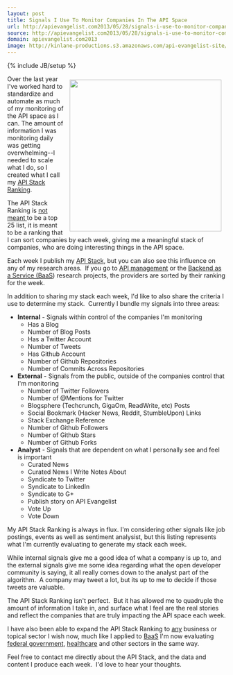 ```yaml
---
layout: post
title: Signals I Use To Monitor Companies In The API Space
url: http://apievangelist.com2013/05/28/signals-i-use-to-monitor-companies-in-the-api-space/
source: http://apievangelist.com2013/05/28/signals-i-use-to-monitor-companies-in-the-api-space/
domain: apievangelist.com2013
image: http://kinlane-productions.s3.amazonaws.com/api-evangelist-site/blog/api-stack-logo.png
---
```

{% include JB/setup %}
<p><a href="http://theapistack.com" target="_blank"><img style="padding: 10px;" src="http://kinlane-productions.s3.amazonaws.com/api-stack/api-stack-logo.png" alt="" width="350" align="right" /></a></p>
<p>Over the last year I've worked hard to standardize and automate as much of my monitoring of the API space as I can. The amount of information I was monitoring daily was getting overwhelming--I needed to scale what I do, so I created what I call my <a href="http://theapistack.com/ranking.html">API Stack Ranking</a>.</p>
<p>The API Stack Ranking is <span style="text-decoration: underline;">not meant </span>to be a top 25 list, it is meant to be a ranking that I can sort companies by each week, giving me a meaningful stack of companies, who are doing interesting things in the API space.</p>
<p>Each week I publish my <a href="http://theapistack.com" target="_blank">API Stack</a>, but you can also see this influence on any of my research areas. &nbsp;If you go to <a title="API Management" href="http://management.apievangelist.com">API management</a> or the <a title="Backend as a Service (BaaS)" href="http://baas.apievangelist.com">Backend as a Service (BaaS</a>) research projects, the providers are sorted by their ranking for the week.</p>
<p>In addition to sharing my stack each week, I'd like to also share the criteria I use to determine my stack. &nbsp;Currently I bundle my signals into three areas:</p>
<ul class="mainlist">
<li><strong>Internal</strong> - Signals within control of the companies I'm monitoring      
<ul class="mainlist">
<li>Has a Blog</li>
<li>Number of Blog Posts</li>
<li>Has a Twitter Account</li>
<li>Number of Tweets</li>
<li>Has Github Account</li>
<li>Number of Github Repositories</li>
<li>Number of Commits Across Repositories</li>
</ul>
</li>
<li><strong>External</strong> - Signals from the public, outside of the companies control that I'm monitoring      
<ul class="mainlist">
<li>Number of Twitter Followers</li>
<li>Number of @Mentions for Twitter</li>
<li>Blogsphere (Techcrunch, GigaOm, ReadWrite, etc) Posts</li>
<li>Social Bookmark (Hacker News, Reddit, StumbleUpon) Links</li>
<li>Stack Exchange Reference</li>
<li>Number of Github Followers</li>
<li>Number of Github Stars</li>
<li>Number of Github Forks</li>
</ul>
</li>
<li><strong>Analyst</strong> - Signals that are dependent on what I personally see and feel is important      
<ul class="mainlist">
<li>Curated News</li>
<li>Curated News I Write Notes About</li>
<li>Syndicate to Twitter</li>
<li>Syndicate to LinkedIn</li>
<li>Syndicate to G+</li>
<li>Publish story on API Evangelist</li>
<li>Vote Up&nbsp;</li>
<li>Vote Down</li>
</ul>
</li>
</ul>
<p>My API Stack Ranking is always in flux.  I'm considering other signals like job postings, events as well as sentiment analysist, but this listing represents what I'm currently evaluating to generate my stack each week.</p>
<p>While internal signals give me a good idea of what a company is up to, and the external signals give me some idea regarding what the open developer community is saying, it all really comes down to the analyst part of the algorithm. &nbsp;A company may tweet a lot, but its up to me to decide if those tweets are valuable.</p>
<p>The API Stack Ranking isn't perfect. &nbsp;But it has allowed me to quadruple the amount of information I take in, and surface what I feel are the real stories and reflect the companies that are truly impacting the API space each week.</p>
<p>I have also been able to expand the API Stack Ranking to <span style="text-decoration: underline;">any</span> business or topical sector I wish now, much like I applied to <a title="BaaS" href="http://baas.apievangelist.com">BaaS</a> I'm now evaluating <a title="Federal Government" href="http://federal-government.apievangelist.com">federal government</a>, <a title="healthcare" href="http://healthcare.apievangelist.com">healthcare</a> and other sectors in the same way.</p>
<p>Feel free to contact me directly about the API Stack, and the data and content I produce each week. &nbsp;I'd love to hear your thoughts.</p>
